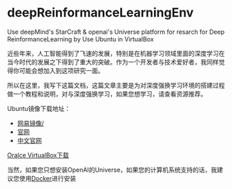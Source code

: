 # deepReinformanceLearningEnv
Use deepMind's StarCraft &amp; openai's Universe platform for resarch for Deep ReinformanceLearning by Use Ubuntu in VirtualBox

近些年来，人工智能得到了飞速的发展，特别是在机器学习领域里面的深度学习在当今时代的发展之下得到了重大的突破。作为一个开发者与技术爱好者，我同样觉得你可能会想加入到这项研究一面。

所以在这里，我写下这篇文档，这篇文章主要是为对深度强换学习环境的搭建过程做一个教程和说明，对与深度强换学习，如果您想学习，请查看资源推荐。


Ubuntu镜像下载地址：<br>
<ul>
<li><a href='http://mirrors.163.com/'>网易镜像/</a></li>
<li><a href="https://www.ubuntu.com/download/desktop">官网</a></li>
<li><a href="https://cn.ubuntu.com/">中文官网</a></li>
</ul>

<a href="https://www.virtualbox.org/">Oralce VirtualBox下载</a>

当然，如果您只想安装OpenAI的Universe，如果您的计算机系统支持的话，我建议您使用<a href="https://www.docker.com/">Docker</a>进行安装

















